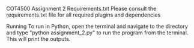 COT4500 Assignment 2
Requirements.txt
Please consult the requirements.txt file for all required plugins and dependencies

Running
To run in Python, open the terminal and navigate to the directory and type "python assignment_2.py" to run the program from the terminal. This will print the outputs.
